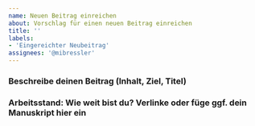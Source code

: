 ```yaml
---
name: Neuen Beitrag einreichen
about: Vorschlag für einen neuen Beitrag einreichen
title: ''
labels:
- 'Eingereichter Neubeitrag'
assignees: '@mibressler'
---
```

<!--
Bei Fragen, wende dich an die Q&A: https://github.com/tum-elaw/BayDiG-wiki/discussions/categories/q-a
-->
### Beschreibe deinen Beitrag (Inhalt, Ziel, Titel)


### Arbeitsstand: Wie weit bist du? Verlinke oder füge ggf. dein Manuskript hier ein
